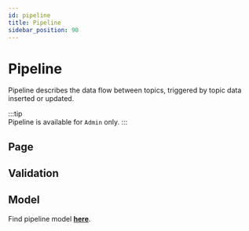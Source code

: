 ```yaml
---
id: pipeline  
title: Pipeline  
sidebar_position: 90
---
```


# Pipeline

Pipeline describes the data flow between topics, triggered by topic data inserted or updated.

:::tip  
Pipeline is available for `Admin` only.
:::

## Page

[//]: # (![Edit Pipeline]&#40;images/topic.png&#41;)

## Validation

[//]: # (- Group Name: required,)

## Model

Find pipeline model **[here](../../tuples/pipeline)**.

